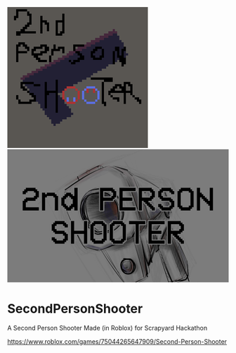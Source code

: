 ![image](Icon.png)
![image](pistol2.png)
# SecondPersonShooter
A Second Person Shooter Made (in Roblox) for Scrapyard Hackathon

https://www.roblox.com/games/75044265647909/Second-Person-Shooter
